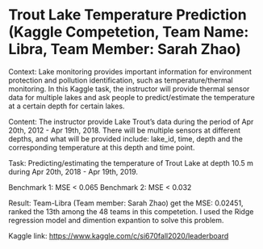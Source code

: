 # Trout Lake Temperature Prediction (Kaggle Competetion, Team Name: Libra, Team Member: Sarah Zhao)

Context:
Lake monitoring provides important information for environment protection and pollution identification, such as temperature/thermal monitoring. In this Kaggle task, the instructor will provide thermal sensor data for multiple lakes and ask people to predict/estimate the temperature at a certain depth for certain lakes.

Content:
The instructor provide Lake Trout’s data during the period of Apr 20th, 2012 - Apr 19th, 2018. There will be multiple sensors at different depths, and what will be provided include: lake_id, time, depth and the corresponding temperature at this depth and time point. 

Task:
Predicting/estimating the temperature of Trout Lake at depth 10.5 m during Apr 20th, 2018 - Apr 19th, 2019. 

Benchmark 1:  MSE < 0.065
Benchmark 2:  MSE < 0.032

Result: Team-Libra (Team member: Sarah Zhao) get the MSE: 0.02451, ranked the 13th among the 48 teams in this competetion.
I used the Ridge regression model and dimention expantion to solve this problem.

Kaggle link: https://www.kaggle.com/c/si670fall2020/leaderboard








